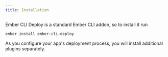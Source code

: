 ```yaml
---
title: Installation
---
```


Ember CLI Deploy is a standard Ember CLI addon, so to install it run

```
ember install ember-cli-deploy
```

As you configure your app's deployment process, you will install additional plugins separately.
